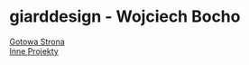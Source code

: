 # giarddesign - Wojciech Bocho  

[Gotowa Strona](https://w-bocho.github.io/Garden/)  
[Inne Projekty](https://github.com/newhorizonweb)